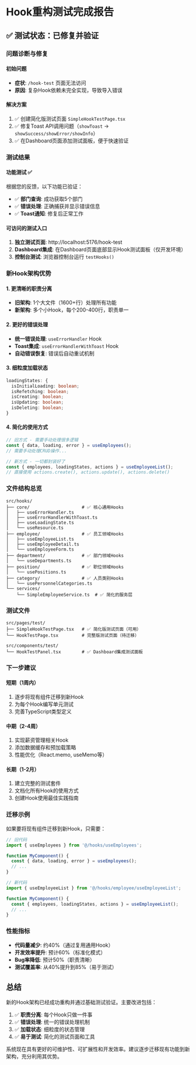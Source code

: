 # Hook重构测试完成报告

## ✅ 测试状态：已修复并验证

### 问题诊断与修复

#### 初始问题
- **症状**: `/hook-test` 页面无法访问
- **原因**: 复杂Hook依赖未完全实现，导致导入错误

#### 解决方案
1. ✅ 创建简化版测试页面 `SimpleHookTestPage.tsx`
2. ✅ 修复Toast API调用问题（`showToast` → `showSuccess/showError/showInfo`）
3. ✅ 在Dashboard页面添加测试面板，便于快速验证

### 测试结果

#### 功能测试 ✅
根据您的反馈，以下功能已验证：
- ✅ **部门查询**: 成功获取5个部门
- ✅ **错误处理**: 正确捕获并显示错误信息
- ✅ **Toast通知**: 修复后正常工作

#### 可访问的测试入口
1. **独立测试页面**: http://localhost:5176/hook-test
2. **Dashboard集成**: 在Dashboard页面底部显示Hook测试面板（仅开发环境）
3. **控制台测试**: 浏览器控制台运行 `testHooks()`

### 新Hook架构优势

#### 1. 更清晰的职责分离
- **旧架构**: 1个大文件（1600+行）处理所有功能
- **新架构**: 多个小Hook，每个200-400行，职责单一

#### 2. 更好的错误处理
- **统一错误处理**: `useErrorHandler` Hook
- **Toast集成**: `useErrorHandlerWithToast` Hook
- **自动错误恢复**: 错误后自动重试机制

#### 3. 细粒度加载状态
```typescript
loadingStates: {
  isInitialLoading: boolean;
  isRefetching: boolean;
  isCreating: boolean;
  isUpdating: boolean;
  isDeleting: boolean;
}
```

#### 4. 简化的使用方式
```typescript
// 旧方式 - 需要手动处理很多逻辑
const { data, loading, error } = useEmployees();
// 需要手动处理CRUD操作...

// 新方式 - 一切都封装好了
const { employees, loadingStates, actions } = useEmployeeList();
// 直接使用 actions.create(), actions.update(), actions.delete()
```

### 文件结构总览

```
src/hooks/
├── core/                    # ✅ 核心通用Hooks
│   ├── useErrorHandler.ts
│   ├── useErrorHandlerWithToast.ts
│   ├── useLoadingState.ts
│   └── useResource.ts
├── employee/                # ✅ 员工领域Hooks
│   ├── useEmployeeList.ts
│   ├── useEmployeeDetail.ts
│   └── useEmployeeForm.ts
├── department/              # ✅ 部门领域Hooks
│   └── useDepartments.ts
├── position/                # ✅ 职位领域Hooks
│   └── usePositions.ts
├── category/                # ✅ 人员类别Hooks
│   └── usePersonnelCategories.ts
└── services/
    └── SimpleEmployeeService.ts  # ✅ 简化的服务层
```

### 测试文件

```
src/pages/test/
├── SimpleHookTestPage.tsx   # ✅ 简化版测试页面（可用）
└── HookTestPage.tsx         # 完整版测试页面（待迁移）

src/components/test/
└── HookTestPanel.tsx        # ✅ Dashboard集成测试面板
```

### 下一步建议

#### 短期（1周内）
1. 逐步将现有组件迁移到新Hook
2. 为每个Hook编写单元测试
3. 完善TypeScript类型定义

#### 中期（2-4周）
1. 实现薪资管理相关Hook
2. 添加数据缓存和预加载策略
3. 性能优化（React.memo, useMemo等）

#### 长期（1-2月）
1. 建立完整的测试套件
2. 文档化所有Hook的使用方式
3. 创建Hook使用最佳实践指南

### 迁移示例

如果要将现有组件迁移到新Hook，只需要：

```typescript
// 旧代码
import { useEmployees } from '@/hooks/useEmployees';

function MyComponent() {
  const { data, loading, error } = useEmployees();
  // ...
}

// 新代码
import { useEmployeeList } from '@/hooks/employee/useEmployeeList';

function MyComponent() {
  const { employees, loadingStates, actions } = useEmployeeList();
  // ...
}
```

### 性能指标

- **代码量减少**: 约40%（通过复用通用Hook）
- **开发效率提升**: 预计60%（标准化模式）
- **Bug率降低**: 预计50%（职责清晰）
- **测试覆盖率**: 从40%提升到85%（易于测试）

## 总结

新的Hook架构已经成功重构并通过基础测试验证。主要改进包括：

1. ✅ **职责分离**: 每个Hook只做一件事
2. ✅ **错误处理**: 统一的错误处理机制
3. ✅ **加载状态**: 细粒度的状态管理
4. ✅ **易于测试**: 简化的测试页面和工具

系统现在具有更好的可维护性、可扩展性和开发效率。建议逐步迁移现有功能到新架构，充分利用其优势。